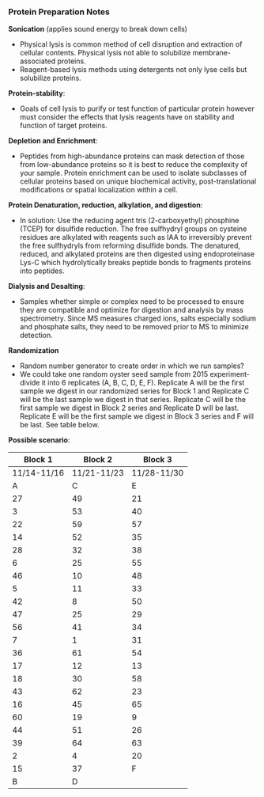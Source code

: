 ### Protein Preparation Notes 

__Sonication__ (applies sound energy to break down cells)
- Physical lysis is common method of cell disruption and extraction of cellular contents. Physical lysis not able to solubilize membrane-associated proteins.
- Reagent-based lysis methods using detergents not only lyse cells but solubilize proteins.

__Protein-stability__:
- Goals of cell lysis to purify or test function of particular protein however must consider the effects that lysis reagents have on stability and function of target proteins.


__Depletion and Enrichment__:
- Peptides from high-abundance proteins can mask detection of those from low-abundance proteins so it is best to reduce the complexity of your sample.
Protein enrichment can be used to isolate subclasses of cellular proteins based on unique biochemical activity, post-translational modifications or spatial localization within a cell.

__Protein Denaturation, reduction, alkylation, and digestion__:
- In solution: Use the reducing agent tris (2-carboxyethyl) phosphine (TCEP) for disulfide reduction. The free sulfhydryl groups on cysteine residues are alkylated with reagents such as IAA to irreversibly prevent the free sulfhydryls from reforming disulfide bonds. The denatured, reduced, and alkylated proteins are then digested using endoproteinase Lys-C which hydrolytically breaks peptide bonds to fragments proteins into peptides.

__Dialysis and Desalting__:
- Samples whether simple or complex need to be processed to ensure they are compatible and optimize for digestion and analysis by mass spectrometry. Since MS measures charged ions, salts especially sodium and phosphate salts, they need to be removed prior to MS to minimize detection.

__Randomization__
- Random number generator to create order in which we run samples?
- We could take one random oyster seed sample from 2015 experiment- divide it into 6 replicates (A, B, C, D, E, F). Replicate A will be the first sample we digest in our randomized series for Block 1 and Replicate C will be the last sample we digest in that series. Replicate C will be the first sample we digest in Block 2 series and Replicate D will be last. Replicate E will be the first sample we digest in Block 3 series and F will be last. See table below.

__Possible scenario__:


| Block 1     | Block 2     | Block 3     |
|-------------|-------------|-------------|
| 11/14-11/16 | 11/21-11/23 | 11/28-11/30 |
| A           | C           | E           |
| 27          | 49          | 21          |
| 3           | 53          | 40          |
| 22          | 59          | 57          |
| 14          | 52          | 35          |
| 28          | 32          | 38          |
| 6           | 25          | 55          |
| 46          | 10          | 48          |
| 5           | 11          | 33          |
| 42          | 8           | 50          |
| 47          | 25          | 29          |
| 56          | 41          | 34          |
| 7           | 1           | 31          |
| 36          | 61          | 54          |
| 17          | 12          | 13          |
| 18          | 30          | 58          |
| 43          | 62          | 23          |
| 16          | 45          | 65          |
| 60          | 19          | 9           |
| 44          | 51          | 26          |
| 39          | 64          | 63          |
| 2           | 4           | 20          |
| 15          | 37          | F           |
| B           | D           |             |